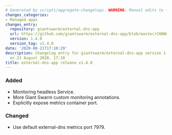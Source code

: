 ```yaml
---
# Generated by scripts/aggregate-changelogs. WARNING: Manual edits to this files will be overwritten.
changes_categories:
- Managed apps
changes_entry:
  repository: giantswarm/external-dns-app
  url: https://github.com/giantswarm/external-dns-app/blob/master/CHANGELOG.md#140---2020-08-21
  version: 1.4.0
  version_tag: v1.4.0
date: '2020-08-21T17:10:29'
description: Changelog entry for giantswarm/external-dns-app version 1.4.0, published
  on 21 August 2020, 17:10
title: external-dns-app release v1.4.0
---
```


### Added
- Monitoring headless Service.
- More Giant Swarm custom monitoring annotations.
- Explicitly expose metrics container port.
### Changed
- Use default external-dns metrics port 7979.
